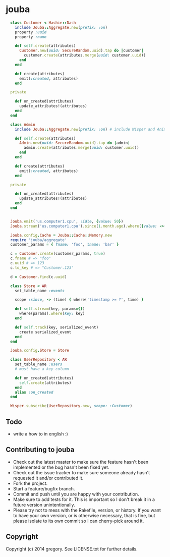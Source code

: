 # jouba


```ruby
  class Customer < Hashie::Dash
    include Jouba::Aggregate.new(prefix: :on)
    property :uuid
    property :name

    def self.create(attributes)
      Customer.new(uuid: SecureRandom.uuid).tap do |customer|
        customer.create(attributes.merge(uuid: customer.uuid))
      end
    end

    def create(attributes)
      emit(:created, attributes)
    end

  private

    def on_created(attributes)
      update_attributes!(attributes)
    end
  end

  class Admin
    include Jouba::Aggregate.new(prefix: :on) # include Wisper and Anima

    def self.create(attributes)
      Admin.new(uuid: SecureRandom.uuid).tap do |admin|
        admin.create(attributes.merge(uuid: customer.uuid))
      end
    end

    def create(attributes)
      emit(:created, attributes)
    end

  private

    def on_created(attributes)
      update_attributes!(attributes)
    end
  end


  Jouba.emit('us.computer1.cpu', :idle, {value: 50})
  Jouba.stream('us.computer1.cpu').since(1.month.ago).where({value: ->(v) { v >= 20 }})

  Jouba.config.Cache = Jouba::Cache::Memory.new
  require 'jouba/aggregate'
  customer_params = { fname: 'foo', lname: 'bar' }

  c = Customer.create(customer_params, true)
  c.fname # => "foo"
  c.uuid # => 123
  c.to_key # => "Customer.123"

  d = Customer.find(c.uuid)

```

```ruby
  class Store < AR
    set_table_name :events

    scope :since, -> (time) { where('timestamp >= ?', time) }

    def self.stream(key, params={})
      where(params).where(key: key)
    end

    def self.track(key, serialized_event)
      create serialized_event
    end
  end

  Jouba.config.Store = Store

  class UserRepository < AR
    set_table_name :users
    # must have a key column

    def on_created(attributes)
      self.create(attributes)
    end
    alias :on_created
  end

  Wisper.subscribe(UserRepository.new, scope: :Customer)
```



## Todo
- write a how to in english :)

## Contributing to jouba

* Check out the latest master to make sure the feature hasn't been implemented or the bug hasn't been fixed yet.
* Check out the issue tracker to make sure someone already hasn't requested it and/or contributed it.
* Fork the project.
* Start a feature/bugfix branch.
* Commit and push until you are happy with your contribution.
* Make sure to add tests for it. This is important so I don't break it in a future version unintentionally.
* Please try not to mess with the Rakefile, version, or history. If you want to have your own version, or is otherwise necessary, that is fine, but please isolate to its own commit so I can cherry-pick around it.

## Copyright

Copyright (c) 2014 gregory. See LICENSE.txt for
further details.

